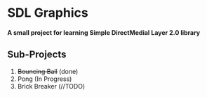 SDL Graphics
============

#### A small project for learning Simple DirectMedial Layer 2.0 library

Sub-Projects
------------

1. ~~Bouncing Ball~~ (done)
2. Pong (In Progress)
3. Brick Breaker (//TODO)